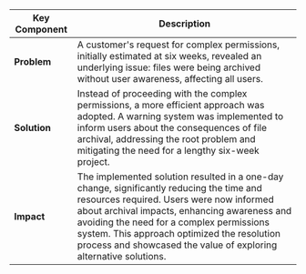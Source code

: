 | **Key Component**       | **Description**                                                                                                              |
|-------------------------|------------------------------------------------------------------------------------------------------------------------------|
| **Problem**             | A customer's request for complex permissions, initially estimated at six weeks, revealed an underlying issue: files were being archived without user awareness, affecting all users.    |
| **Solution**            | Instead of proceeding with the complex permissions, a more efficient approach was adopted. A warning system was implemented to inform users about the consequences of file archival, addressing the root problem and mitigating the need for a lengthy six-week project. |
| **Impact**              | The implemented solution resulted in a one-day change, significantly reducing the time and resources required. Users were now informed about archival impacts, enhancing awareness and avoiding the need for a complex permissions system. This approach optimized the resolution process and showcased the value of exploring alternative solutions. |
